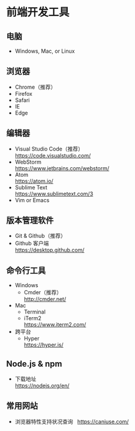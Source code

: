 # 前端开发工具

## 电脑
* Windows, Mac, or Linux

## 浏览器
* Chrome（推荐）
* Firefox
* Safari
* IE
* Edge

## 编辑器
* Visual Studio Code（推荐）  
https://code.visualstudio.com/
* WebStorm  
https://www.jetbrains.com/webstorm/
* Atom  
https://atom.io/
* Sublime Text  
https://www.sublimetext.com/3
* Vim or Emacs

## 版本管理软件
* Git & Github（推荐）
* Github 客户端  
  https://desktop.github.com/

## 命令行工具
* Windows
  * Cmder（推荐）  
    http://cmder.net/
* Mac
  * Terminal
  * iTerm2  
    https://www.iterm2.com/
* 跨平台
  * Hyper  
    https://hyper.is/
    
## Node.js & npm
* 下载地址  
  https://nodejs.org/en/
  
## 常用网站
* 浏览器特性支持状况查询   
  https://caniuse.com/
